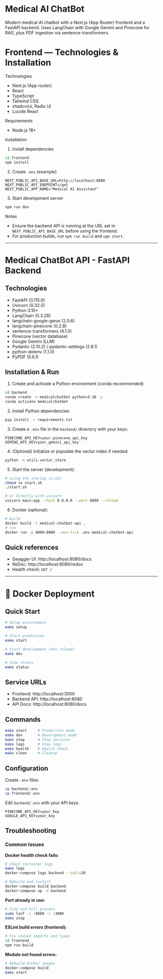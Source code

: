 # Medical AI ChatBot

Modern medical AI chatbot with a Next.js (App Router) frontend and a FastAPI backend. Uses LangChain with Google Gemini and Pinecone for RAG, plus PDF ingestion via sentence-transformers.

# Frontend — Technologies & Installation

Technologies

- Next.js (App router)
- React
- TypeScript
- Tailwind CSS
- shadcn/ui, Radix UI
- Lucide React

Requirements

- Node.js 18+

Installation

1. Install dependencies

```bash
cd frontend
npm install
```

2. Create `.env` (example)

```env
NEXT_PUBLIC_API_BASE_URL=http://localhost:8080
NEXT_PUBLIC_API_ENDPOINT=/get
NEXT_PUBLIC_APP_NAME="Medical AI Assistant"
```

3. Start development server

```bash
npm run dev
```

Notes

- Ensure the backend API is running at the URL set in `NEXT_PUBLIC_API_BASE_URL` before using the frontend.
- For production builds, run `npm run build` and `npm start`.

---

# Medical ChatBot API - FastAPI Backend

## Technologies

- FastAPI (0.115.0)
- Uvicorn (0.32.0)
- Python 3.10+
- LangChain (0.3.26)
- langchain-google-genai (2.0.6)
- langchain-pinecone (0.2.8)
- sentence-transformers (4.1.0)
- Pinecone (vector database)
- Google Gemini (LLM)
- Pydantic (2.10.2) / pydantic-settings (2.6.1)
- python-dotenv (1.1.0)
- PyPDF (5.6.1)

## Installation & Run

1. Create and activate a Python environment (conda recommended):

```bash
cd backend
conda create -n medicalchatbot python=3.10 -y
conda activate medicalchatbot
```

2. Install Python dependencies:

```bash
pip install -r requirements.txt
```

3. Create a `.env` file in the `backend/` directory with your keys:

```env
PINECONE_API_KEY=your_pinecone_api_key
GEMINI_API_KEY=your_gemini_api_key
```

4. (Optional) Initialize or populate the vector index if needed:

```bash
python -m utils.vector_store
```

5. Start the server (development):

```bash
# using the startup script
chmod +x start.sh
./start.sh

# or directly with uvicorn
uvicorn main:app --host 0.0.0.0 --port 8080 --reload
```

6. Docker (optional):

```bash
# build
docker build -t medical-chatbot-api .
# run
docker run -p 8080:8080 --env-file .env medical-chatbot-api
```

## Quick references

- Swagger UI: http://localhost:8080/docs
- ReDoc: http://localhost:8080/redoc
- Health check: `GET /`

---

# 🐳 Docker Deployment

## Quick Start

```bash
# Setup environment
make setup

# Start production
make start

# Start development (hot reload)
make dev

# View status
make status
```

## Service URLs

- Frontend: http://localhost:3000
- Backend API: http://localhost:8080
- API Docs: http://localhost:8080/docs

## Commands

```bash
make start     # Production mode
make dev       # Development mode
make stop      # Stop services
make logs      # View logs
make health    # Health check
make clean     # Cleanup
```

## Configuration

Create `.env` files:

```bash
cp backend/.env
cp frontend/.env
```

Edit `backend/.env` with your API keys:

```env
PINECONE_API_KEY=your_key
GOOGLE_API_KEY=your_key
```

## Troubleshooting

### Common Issues

**Docker health check fails:**
```bash
# Check container logs
make logs
docker-compose logs backend --tail=20

# Rebuild and restart
docker-compose build backend
docker-compose up -d backend
```

**Port already in use:**
```bash
# Find and kill process
sudo lsof -i :8080 -i :3000
make stop
```

**ESLint build errors (frontend):**
```bash
# Fix unused imports and types
cd frontend
npm run build
```

**Module not found errors:**
```bash
# Rebuild Docker images
docker-compose build
make start
```
